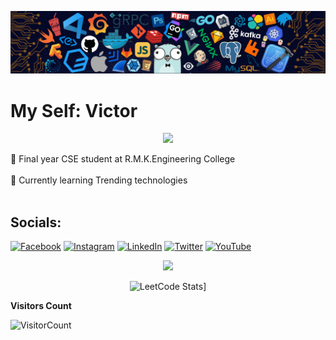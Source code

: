 <p align="center"><img src="https://raw.githubusercontent.com/KevinPatel04/KevinPatel04/master/header.png"></p>


# My Self: Victor
<p align="center">
  <img src="https://readme-typing-svg.herokuapp.com?color=0d8eceF&size=30&center=true&vCenter=true&width=550&height=70&lines=Hey+There+👋,+I'm+vijay+prasad;+An+Software+Engineer+;Data+Analyst+;An+UX+Designe+;">
</p>
 💫 Final year CSE student at R.M.K.Engineering College<br><br>💫 Currently learning Trending technologies <br><br>

## Socials:
[![Facebook](https://img.shields.io/badge/Facebook-%231877F2.svg?logo=Facebook&logoColor=white)](https://www.facebook.com/Victor.Vijay.Prasad) [![Instagram](https://img.shields.io/badge/Instagram-%23E4405F.svg?logo=Instagram&logoColor=white)](https://www.instagram.com/victor_vijay_prasad/) [![LinkedIn](https://img.shields.io/badge/LinkedIn-%230077B5.svg?logo=linkedin&logoColor=white)](https://www.linkedin.com/in/vijayprasadn/) [![Twitter](https://img.shields.io/badge/Twitter-%231DA1F2.svg?logo=Twitter&logoColor=white)](https://twitter.com/VijayPrasadN) [![YouTube](https://img.shields.io/badge/YouTube-%23FF0000.svg?logo=YouTube&logoColor=white)](https://www.youtube.com/@vijayprasadn9607)
<div align="center" width=100%>

<!-- ![](https://github-readme-stats.vercel.app/api?username=VictorVijayprasad&theme=prussian&hide_border=true&include_all_commits=true&count_private=false)<br/> -->
![](https://github-readme-streak-stats.herokuapp.com/?user=VictorVijayprasad&theme=prussian&hide_border=true)<br/>
<!-- ![](https://github-readme-stats.vercel.app/api/top-langs/?username=VictorVijayprasad&theme=prussian&hide_border=true&include_all_commits=true&count_private=false&layout=compact) -->

![LeetCode Stats](https://leetcard.jacoblin.cool/VIJAYPRASAD?theme=nord&animation=true&font=Roboto%20Mono)]
</div>


**Visitors Count** 

![VisitorCount](https://profile-counter.glitch.me/{VictorVijayprasad}/count.svg) </div>



